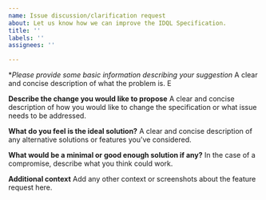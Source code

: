 ```yaml
---
name: Issue discussion/clarification request
about: Let us know how we can improve the IDQL Specification.
title: ''
labels: ''
assignees: ''

---
```


**Please provide some basic information describing your suggestion*
A clear and concise description of what the problem is. E

**Describe the change you would like to propose**
A clear and concise description of how you would like to change the specification or what issue needs to be addressed.

**What do you feel is the ideal solution?**
A clear and concise description of any alternative solutions or features you've considered.

**What would be a minimal or good enough solution if any?**
In the case of a compromise, describe what you think could work.

**Additional context**
Add any other context or screenshots about the feature request here.
